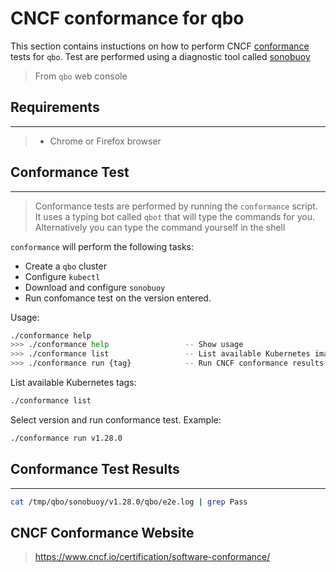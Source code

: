 # CNCF conformance for qbo

This section contains instuctions on how to perform CNCF [conformance](https://www.cncf.io/certification/software-conformance/) tests for `qbo`. Test are performed using a diagnostic tool called [sonobuoy](https://github.com/vmware-tanzu/sonobuoy)

> From `qbo` web console
## Requirements
---
> * Chrome or Firefox browser

## Conformance Test
---
> Conformance tests are performed by running the `conformance` script. It uses a typing bot called `qbot` that will type the commands for you. Alternatively you can type the command yourself in the shell


`conformance` will perform the following tasks:
* Create a `qbo` cluster
* Configure `kubectl`
* Download and configure `sonobuoy` 
* Run confomance test on the version entered.

Usage:

```bash
./conformance help
>>> ./conformance help                 -- Show usage
>>> ./conformance list                 -- List available Kubernetes image tags
>>> ./conformance run {tag}            -- Run CNCF conformance results for qbo
```

List available Kubernetes tags:

```bash
./conformance list
```
Select version and run conformance test. Example: 
```bash
./conformance run v1.28.0
```
## Conformance Test Results
---
```bash
cat /tmp/qbo/sonobuoy/v1.28.0/qbo/e2e.log | grep Pass
```

## CNCF Conformance Website

> https://www.cncf.io/certification/software-conformance/
